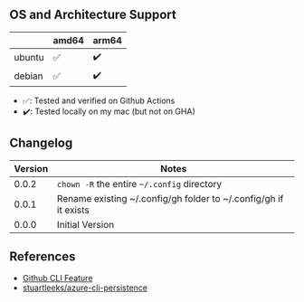 ## OS and Architecture Support

|        | amd64 | arm64 |
| ------ | ----- | ----- |
| ubuntu | ✅     | ✔️     |
| debian | ✅     | ✔️     |

- ✅: Tested and verified on Github Actions
- ✔️: Tested locally on my mac (but not on GHA)

## Changelog

| Version | Notes                                                            |
| ------- | ---------------------------------------------------------------- |
| 0.0.2   | `chown -R` the entire `~/.config` directory                      |
| 0.0.1   | Rename existing ~/.config/gh folder to ~/.config/gh if it exists |
| 0.0.0   | Initial Version                                                  |

## References

- [Github CLI Feature](https://github.com/devcontainers/features/tree/main/src/github-cli)
- [stuartleeks/azure-cli-persistence](https://github.com/stuartleeks/dev-container-features/tree/main/src/azure-cli-persistence)
